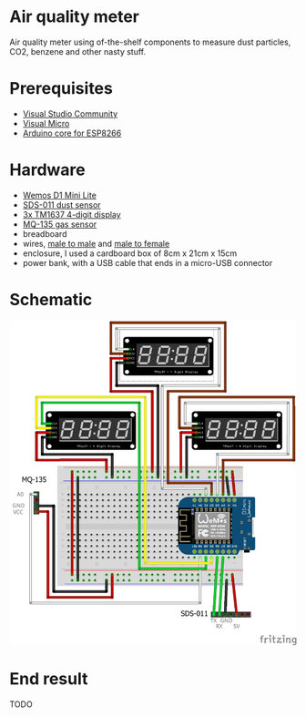 # Air quality meter
Air quality meter using of-the-shelf components to measure dust particles, CO2, benzene and other nasty stuff.

# Prerequisites
- [Visual Studio Community](https://www.visualstudio.com/vs/community/)
- [Visual Micro](http://www.visualmicro.com)
- [Arduino core for ESP8266](https://github.com/esp8266/Arduino)

# Hardware
- [Wemos D1 Mini Lite](https://www.tinytronics.nl/shop/nl/arduino/wemos/wemos-d1-mini-lite-esp8285-ch340)
- [SDS-011 dust sensor](https://www.tinytronics.nl/shop/nl/sensoren/temperatuur-lucht-vochtigheid/nova-sds011-hoge-precisie-laser-stofsensor?search=sds011)
- [3x TM1637 4-digit display](https://www.tinytronics.nl/shop/nl/verlichting/led-segment-display/robotdyn-segmenten-display-module-4-karakters-decimalen-wit-tm1637?search=tm1637)
- [MQ-135 gas sensor](https://www.tinytronics.nl/shop/nl/sensoren/temperatuur-lucht-vochtigheid/mq-135-gas-sensor-module?search=mq-135)
- breadboard
- wires, [male to male](https://www.tinytronics.nl/shop/nl/kabels/prototype-draden/dupont-jumper-draad-male-male-10cm-10-draden) and [male to female](https://www.tinytronics.nl/shop/nl/kabels/prototype-draden/dupont-jumper-draad-male-female-10cm-10-draden)
- enclosure, I used a cardboard box of 8cm x 21cm x 15cm
- power bank, with a USB cable that ends in a micro-USB connector

# Schematic

![Fritzing](https://github.com/samegens/airqualitymeter/raw/master/Fritzing/fritzing.png "Fritzing")

# End result

TODO
